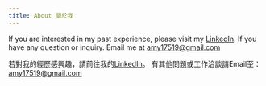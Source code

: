 ```yaml
---
title: About 關於我
---
```


If you are interested in my past experience, please visit my [LinkedIn](https://www.linkedin.com/in/amy17519).
If you have any question or inquiry. Email me at [amy17519@gmail.com](mailto:amy17519@gmail.com)

若對我的經歷感興趣，請前往我的[LinkedIn](https://www.linkedin.com/in/amy17519)。
有其他問題或工作洽談請Email至：[amy17519@gmail.com](mailto:amy17519@gmail.com)
